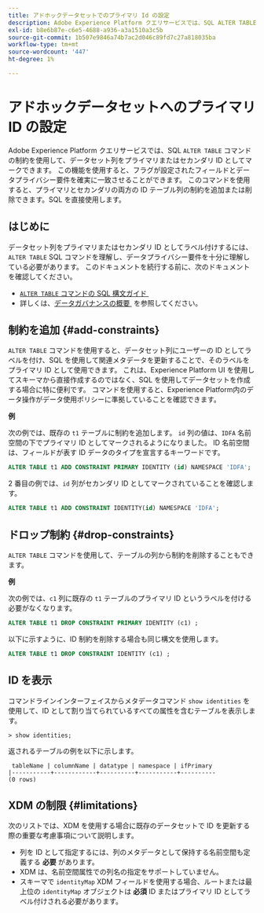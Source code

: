 ```yaml
---
title: アドホックデータセットでのプライマリ Id の設定
description: Adobe Experience Platform クエリサービスでは、SQL ALTER TABLE コマンドを使用して、アドホックスキーマデータセットフィールドの ID またはプライマリ ID を直接設定できます。 この文書では、ALTER TABLE コマンドを使用してプライマリ ID またはセカンダリ ID を設定する方法について説明します。
exl-id: b8e6b87e-c6e5-4688-a936-a3a1510a3c5b
source-git-commit: 1b507e9846a74b7ac2d046c89fd7c27a818035ba
workflow-type: tm+mt
source-wordcount: '447'
ht-degree: 1%

---
```


# アドホックデータセットへのプライマリ ID の設定

Adobe Experience Platform クエリサービスでは、SQL `ALTER TABLE` コマンドの制約を使用して、データセット列をプライマリまたはセカンダリ ID としてマークできます。 この機能を使用すると、フラグが設定されたフィールドとデータプライバシー要件を確実に一致させることができます。 このコマンドを使用すると、プライマリとセカンダリの両方の ID テーブル列の制約を追加または削除できます。SQL を直接使用します。

## はじめに

データセット列をプライマリまたはセカンダリ ID としてラベル付けするには、`ALTER TABLE` SQL コマンドを理解し、データプライバシー要件を十分に理解している必要があります。 このドキュメントを続行する前に、次のドキュメントを確認してください。

* [`ALTER TABLE` コマンドの SQL 構文ガイド &#x200B;](../sql/syntax.md)
* 詳しくは、[&#x200B; データガバナンスの概要 &#x200B;](../../data-governance/home.md) を参照してください。

## 制約を追加 {#add-constraints}

`ALTER TABLE` コマンドを使用すると、データセット列にユーザーの ID としてラベルを付け、SQL を使用して関連メタデータを更新することで、そのラベルをプライマリ ID として使用できます。 これは、Experience Platform UI を使用してスキーマから直接作成するのではなく、SQL を使用してデータセットを作成する場合に特に便利です。 コマンドを使用すると、Experience Platform内のデータ操作がデータ使用ポリシーに準拠していることを確認できます。

**例**

次の例では、既存の `t1` テーブルに制約を追加します。 `id` 列の値は、`IDFA` 名前空間の下でプライマリ ID としてマークされるようになりました。 ID 名前空間は、フィールドが表す ID データのタイプを宣言するキーワードです。

```sql
ALTER TABLE t1 ADD CONSTRAINT PRIMARY IDENTITY (id) NAMESPACE 'IDFA';
```

2 番目の例では、`id` 列がセカンダリ ID としてマークされていることを確認します。

```sql
ALTER TABLE t1 ADD CONSTRAINT IDENTITY(id) NAMESPACE 'IDFA';
```

## ドロップ制約 {#drop-constraints}

`ALTER TABLE` コマンドを使用して、テーブルの列から制約を削除することもできます。

**例**

次の例では、`c1` 列に既存の `t1` テーブルのプライマリ ID というラベルを付ける必要がなくなります。

```sql
ALTER TABLE t1 DROP CONSTRAINT PRIMARY IDENTITY (c1) ;
```

以下に示すように、ID 制約を削除する場合も同じ構文を使用します。

```sql
ALTER TABLE t1 DROP CONSTRAINT IDENTITY (c1) ;
```

## ID を表示

コマンドラインインターフェイスからメタデータコマンド `show identities` を使用して、ID として割り当てられているすべての属性を含むテーブルを表示します。

```shell
> show identities;
```

返されるテーブルの例を以下に示します。

```console
 tableName | columnName | datatype | namespace | ifPrimary
|-----------+------------+----------+-----------+----------
(0 rows)
```

## XDM の制限 {#limitations}

次のリストでは、XDM を使用する場合に既存のデータセットで ID を更新する際の重要な考慮事項について説明します。

* 列を ID として指定するには、列のメタデータとして保持する名前空間も定義する **必要** があります。
* XDM は、名前空間属性での列名の指定をサポートしていません。
* スキーマで `identityMap` XDM フィールドを使用する場合、ルートまたは最上位の `identityMap` オブジェクトは **必須** ID またはプライマリ ID としてラベル付けされる必要があります。
